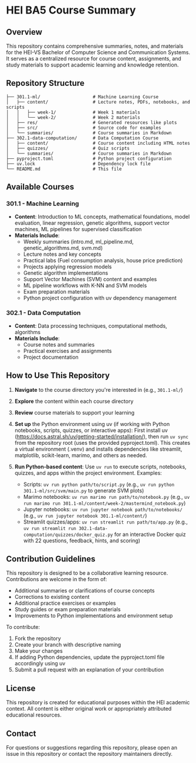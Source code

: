 # HEI BA5 Course Summary

## Overview

This repository contains comprehensive summaries, notes, and materials for the HEI-VS Bachelor of Computer Science and Communication Systems. It serves as a centralized resource for course content, assignments, and study materials to support academic learning and knowledge retention.

## Repository Structure

```
├── 301.1-ml/                    # Machine Learning Course
│   ├── content/                 # Lecture notes, PDFs, notebooks, and scripts
│   │   ├── week-1/              # Week 1 materials
│   │   └── week-2/              # Week 2 materials
│   ├── res/                     # Generated resources like plots
│   ├── src/                     # Source code for examples
│   └── summaries/               # Course summaries in Markdown
├── 302.1-data-computation/      # Data Computation Course
│   ├── content/                 # Course content including HTML notes
│   ├── quizzes/                 # Quiz scripts
│   └── summaries/               # Course summaries in Markdown
├── pyproject.toml               # Python project configuration
├── uv.lock                      # Dependency lock file
└── README.md                    # This file
```

## Available Courses

### 301.1 - Machine Learning

- **Content**: Introduction to ML concepts, mathematical foundations, model evaluation, linear regression, genetic algorithms, support vector machines, ML pipelines for supervised classification
- **Materials Include**:
  - Weekly summaries (intro.md, ml_pipeline.md, genetic_algorithms.md, svm.md)
  - Lecture notes and key concepts
  - Practical labs (Fuel consumption analysis, house price prediction)
  - Projects applying regression models
  - Genetic algorithm implementations
  - Support Vector Machines (SVM) content and examples
  - ML pipeline workflows with K-NN and SVM models
  - Exam preparation materials
  - Python project configuration with uv dependency management

### 302.1 - Data Computation

- **Content**: Data processing techniques, computational methods, algorithms
- **Materials Include**:
  - Course notes and summaries
  - Practical exercises and assignments
  - Project documentation

## How to Use This Repository

1. **Navigate** to the course directory you're interested in (e.g., `301.1-ml/`)
2. **Explore** the content within each course directory
3. **Review** course materials to support your learning
4. **Set up** the Python environment using uv (if working with Python notebooks, scripts, quizzes, or interactive apps): First install uv (<https://docs.astral.sh/uv/getting-started/installation/>), then run `uv sync` from the repository root (uses the provided pyproject.toml). This creates a virtual environment (.venv) and installs dependencies like streamlit, matplotlib, scikit-learn, marimo, and others as needed.

5. **Run Python-based content**: Use `uv run` to execute scripts, notebooks, quizzes, and apps within the project environment. Examples:
   - Scripts: `uv run python path/to/script.py` (e.g., `uv run python 301.1-ml/src/svm/main.py` to generate SVM plots)
   - Marimo notebooks: `uv run marimo run path/to/notebook.py` (e.g., `uv run marimo run 301.1-ml/content/week-2/mastermind_notebook.py`)
   - Jupyter notebooks: `uv run jupyter notebook path/to/notebooks/` (e.g., `uv run jupyter notebook 301.1-ml/content/`)
   - Streamlit quizzes/apps: `uv run streamlit run path/to/app.py` (e.g., `uv run streamlit run 302.1-data-computation/quizzes/docker_quiz.py` for an interactive Docker quiz with 22 questions, feedback, hints, and scoring)

## Contribution Guidelines

This repository is designed to be a collaborative learning resource. Contributions are welcome in the form of:

- Additional summaries or clarifications of course concepts
- Corrections to existing content
- Additional practice exercises or examples
- Study guides or exam preparation materials
- Improvements to Python implementations and environment setup

To contribute:

1. Fork the repository
2. Create your branch with descriptive naming
3. Make your changes
4. If adding Python dependencies, update the pyproject.toml file accordingly using uv
5. Submit a pull request with an explanation of your contribution

## License

This repository is created for educational purposes within the HEI academic context. All content is either original work or appropriately attributed educational resources.

## Contact

For questions or suggestions regarding this repository, please open an issue in this repository or contact the repository maintainers directly.

